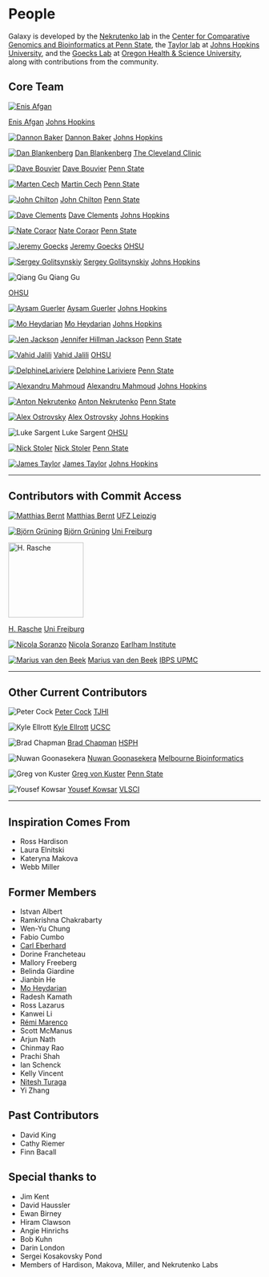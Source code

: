 # People

Galaxy is developed by the [Nekrutenko lab](http://nekrut.bx.psu.edu) in the [Center for Comparative Genomics and Bioinformatics at Penn State](http://www.bx.psu.edu), the [Taylor lab](http://taylorlab.org) at [Johns Hopkins University](http://www.jhu.edu), and the [Goecks Lab](http://goeckslab.org/) at [Oregon Health & Science University](http://www.ohsu.edu), along with contributions from the community.


## Core Team
<div class="row row-fluid text-center">
<div class='col-md-3'>

[![Enis Afgan](/images/people/EnisAfgan.jpg)](/people/enis-afgan/)

[Enis Afgan](/people/enis-afgan/)
[Johns Hopkins](http://www.jhu.edu)

</div>
<div class='col-md-3'>

[![Dannon Baker](/images/people/dannon.jpg)](/people/dannon-baker/)
[Dannon Baker](/people/dannon-baker/)
[Johns Hopkins](http://www.jhu.edu)

</div>
<div class='col-md-3'>

[![Dan Blankenberg](/images/people/dan.jpg)](/people/dan/)
[Dan Blankenberg](/people/dan/)
[The Cleveland Clinic](https://www.lerner.ccf.org/)  

</div>
<div class='col-md-3'>

[![Dave Bouvier](/galaxy-team/davebouvierflag.jpg)](/people/dave-bouvier/)
[Dave Bouvier](/people/dave-bouvier/)
[Penn State](http://www.bx.psu.edu)

</div>
<div class='col-md-3'>

[![Marten Cech](/people/marten/marten.jpg)](/people/marten/)
[Martin Cech](/people/marten/)
[Penn State](http://www.bx.psu.edu)  

</div>
<div class='col-md-3'>

[![John Chilton](/images/people/JohnChiltonSmaller.jpg)](/people/john-chilton/)
[John Chilton](/people/john-chilton/)
[Penn State](http://www.bx.psu.edu)  

</div>
<div class='col-md-3'>

[![Dave Clements](/galaxy-team/Clements.jpg)](/people/dave-clements/)
[Dave Clements](/people/dave-clements/)
[Johns Hopkins](http://www.jhu.edu)

</div>
<div class='col-md-3'>

[![Nate Coraor](/galaxy-team/nate.jpg)](/people/nate/)
[Nate Coraor](/people/nate/)
[Penn State](http://www.bx.psu.edu)  

</div>
<div class='col-md-3'>

[![Jeremy Goecks](/images/people/jgoecks-banff-small.png)](/people/jeremy-goecks/)
[Jeremy Goecks](/people/jeremy-goecks/)
[OHSU](http://www.ohsu.edu)  

</div>
<div class='col-md-3'>

[![Sergey Golitsynskiy](/galaxy-team/sergey.jpg)](/people/sergey/)
[Sergey Golitsynskiy](/people/sergey/)
[Johns Hopkins](http://www.jhu.edu)

</div>
<div class='col-md-3'>


![Qiang Gu](/galaxy-team/qiang.jpg)
Qiang Gu<br />

[OHSU](http://www.ohsu.edu)  

</div>
<div class='col-md-3'>

[![Aysam Guerler](/galaxy-team/guerler.jpg)](/people/guerler/)
[Aysam Guerler](/people/guerler/)
[Johns Hopkins](http://www.jhu.edu)

</div>
<div class='col-md-3'>

[![Mo Heydarian](/galaxy-team/mheydarian.jpg)](/people/mo-heydarian/)
[Mo Heydarian](/people/mo-heydarian/)
[Johns Hopkins](http://www.jhu.edu)

</div>
<div class='col-md-3'>

[![Jen Jackson](/galaxy-team/jenhjackson.png)](/people/jennifer-jackson/)
[Jennifer Hillman Jackson](/people/jennifer-jackson/)
[Penn State](http://www.bx.psu.edu)  

</div>
<div class='col-md-3'>

[![Vahid Jalili](/galaxy-team/Vahid.jpg)](/people/vahid-jalili/)
[Vahid Jalili](/people/vahid-jalili/)
[OHSU](http://www.ohsu.edu)

</div>
<div class='col-md-3'>

[![DelphineLariviere](/galaxy-team/DelphineLariviere.jpg)](/people/delphine-lariviere/)
[Delphine Lariviere](/people/delphine-lariviere/)
[Penn State](http://www.bx.psu.edu)  

</div>
<div class='col-md-3'>

[![Alexandru Mahmoud](/galaxy-team/almahmoud.jpg)](/people/almahmoud/)
[Alexandru Mahmoud](/people/almahmoud/)
[Johns Hopkins](http://www.jhu.edu)  

</div>
<div class='col-md-3'>

[![Anton Nekrutenko](/images/people/anton.jpg)](/people/anton/)
[Anton Nekrutenko](/people/anton/)
[Penn State](http://www.bx.psu.edu)

</div>
<div class='col-md-3'>

[![Alex Ostrovsky](/galaxy-team/ostrovsky.jpg)](/people/alex-ostrovsky/)
[Alex Ostrovsky](/people/alex-ostrovsky/)
[Johns Hopkins](http://www.jhu.edu)  

</div>
<div class='col-md-3'>

![Luke Sargent](/galaxy-team/luke.jpg)
Luke Sargent
[OHSU](http://www.ohsu.edu)

</div>
<div class='col-md-3'>

[![Nick Stoler](/galaxy-team/nstoler.jpg)](https://nstoler.com/)
[Nick Stoler](https://nstoler.com/)
[Penn State](http://www.bx.psu.edu)  

</div>
<div class='col-md-3'>

[![James Taylor](/images/people/james.jpg)](/people/james-taylor/)
[James Taylor](/people/james-taylor/)
[Johns Hopkins](http://www.jhu.edu)

</div>
</div>

-----

## Contributors with Commit Access

<div class="row row-fluid text-center">
<div class='col-md-3'>

[![Matthias Bernt](/galaxy-team/matthias.jpg)](/people/matthias/)
[Matthias Bernt](/people/matthias/)
[UFZ Leipzig](https://www.ufz.de/)  

</div>
<div class='col-md-3'>

[![Björn Grüning](/galaxy-team/bjoern.jpeg)](https://github.com/bgruening)
[Björn Grüning](https://github.com/bgruening)
[Uni Freiburg](http://www.uni-freiburg.de/)  

</div>
<div class='col-md-3'>
<img src="https://secure.gravatar.com/avatar/1c56c5a42a525572a296fd0e1889a6c9?size=150" alt="H. Rasche" height="150" /><br />

[H. Rasche](https://github.com/hexylena)
[Uni Freiburg](http://www.uni-freiburg.de/)  

</div>
<div class='col-md-3'>

[![Nicola Soranzo](/galaxy-team/nicola.jpeg)](http://www.earlham.ac.uk/nicola-soranzo)
[Nicola Soranzo]()
[Earlham Institute](http://earlham.ac.uk/)

</div>
<div class='col-md-3'>

[![Marius van den Beek](/galaxy-team/marius.jpeg)](https://github.com/mvdbeek)
[Marius van den Beek](https://github.com/mvdbeek)
[IBPS UPMC](http://www.ibps.upmc.fr/)  

</div>
</div>

-----

## Other Current Contributors

<div class="row row-fluid text-center">
<div class='col-md-3'>

![Peter Cock](/galaxy-team/peter.jpg)
[Peter Cock](http://www.hutton.ac.uk/staff/peter-cock)
[TJHI](http://www.hutton.ac.uk/)  

</div>
<div class='col-md-3'>

![Kyle Ellrott](/galaxy-team/kyle.jpg)
[Kyle Ellrott](http://www.soe.ucsc.edu/people/kellrott)
[UCSC](http://www.ucsc.edu/)  

</div>
<div class='col-md-3'>

![Brad Chapman](/galaxy-team/brad.jpg)
[Brad Chapman](http://bcbio.wordpress.com/about/)
[HSPH](http://www.hsph.harvard.edu/)  

</div>
<div class='col-md-3'>

![Nuwan Goonasekera](/images/people/nuwan.jpg)
[Nuwan Goonasekera](https://www.linkedin.com/in/nuwangoonasekera)
[Melbourne Bioinformatics](https://www.melbournebioinformatics.org.au/)  

</div>
<div class='col-md-3'>

![Greg von Kuster](/images/people/greg.png)
[Greg von Kuster](/people/greg-vonkuster/)
[Penn State](http://www.bx.psu.edu)  

</div>
<div class='col-md-3'>

![Yousef Kowsar](/galaxy-team/yousef.jpg)
[Yousef Kowsar](https://www.linkedin.com/pub/yousef-kowsar/21/213/9a6)
[VLSCI](http://http://www.vlsci.org.au/)  

</div>
</div>

-----

## Inspiration Comes From

* Ross Hardison
* Laura Elnitski
* Kateryna Makova
* Webb Miller

## Former Members

* Istvan Albert
* Ramkrishna Chakrabarty
* Wen-Yu Chung
* Fabio Cumbo
* [Carl Eberhard](/people/carl-eberhard/)
* Dorine Francheteau
* Mallory Freeberg
* Belinda Giardine
* Jianbin He
* [Mo Heydarian](/people/mo-heydarian/)
* Radesh Kamath
* Ross Lazarus
* Kanwei Li
* [Rémi Marenco](/people/remi-marenco/)
* Scott McManus
* Arjun Nath
* Chinmay Rao
* Prachi Shah
* Ian Schenck
* Kelly Vincent
* [Nitesh Turaga](/people/nitesh-turaga/)
* Yi Zhang

## Past Contributors

* David King
* Cathy Riemer
* Finn Bacall

## Special thanks to

* Jim Kent
* David Haussler
* Ewan Birney
* Hiram Clawson
* Angie Hinrichs
* Bob Kuhn
* Darin London
* Sergei Kosakovsky Pond
* Members of Hardison, Makova, Miller, and Nekrutenko Labs
